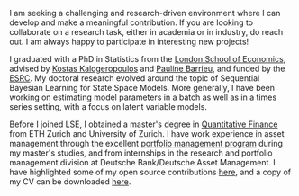 I am seeking a challenging and research-driven environment where I can develop and make a meaningful contribution. If you are looking to collaborate on a research task, either in academia or in industry, do reach out. I am always happy to participate in interesting new projects!

I graduated with a PhD in Statistics from the [London School of Economics](http://www.lse.ac.uk/), advised by [Kostas Kalogeropoulos](http://www.lse.ac.uk/Statistics/People/Dr-Kostas-Kalogeropoulos) and [Pauline Barrieu](http://stats.lse.ac.uk/barrieu/), and funded by the [ESRC](https://esrc.ukri.org/skills-and-careers/doctoral-training/). My doctoral research evolved around the topic of Sequential Bayesian Learning for State Space Models. More generally, I have been working on estimating model parameters in a batch as well as in a times series setting, with a focus on latent variable models.

Before I joined LSE, I obtained a master's degree in [Quantitative Finance](https://www.msfinance.uzh.ch/en.html) from ETH Zurich and University of Zurich. I have work experience in asset management through the excellent [portfolio management program](https://www.cpm.uzh.ch/en.html) during my master's studies, and from internships in the research and portfolio management division at Deutsche Bank/Deutsche Asset Management. 
I have highlighted some of my open source contributions [here](https://paschermayr.github.io/#opensource), and a copy of my CV can be downloaded [here](https://paschermayr.github.io/uploads/resume.pdf).
